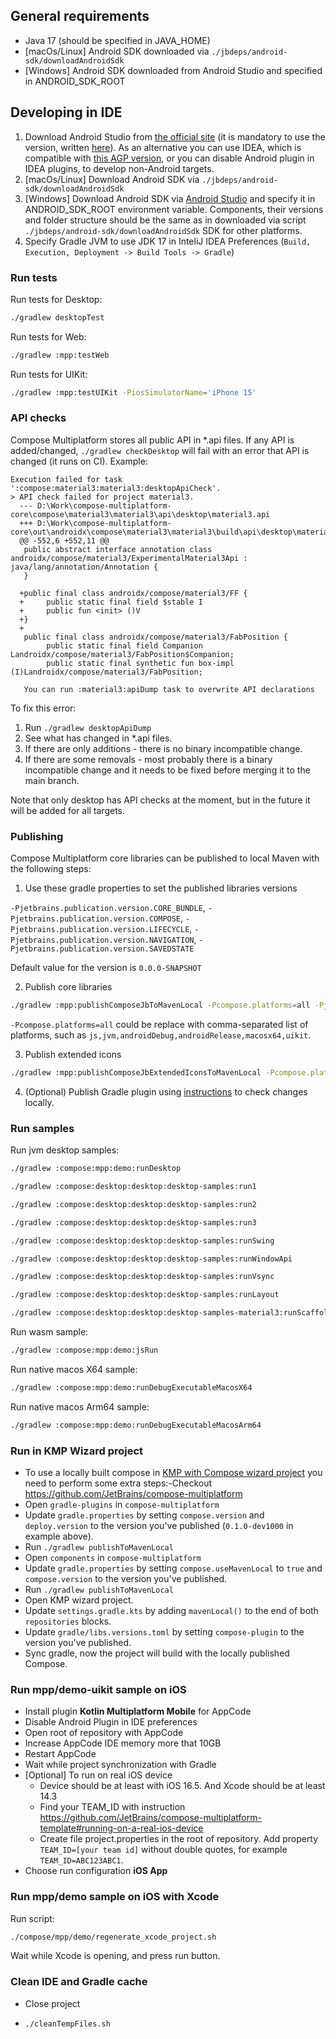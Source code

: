 ## General requirements
- Java 17 (should be specified in JAVA_HOME)
- [macOs/Linux] Android SDK downloaded via `./jbdeps/android-sdk/downloadAndroidSdk`
- [Windows] Android SDK downloaded from Android Studio and specified in ANDROID_SDK_ROOT

## Developing in IDE
1. Download Android Studio from [the official site](https://developer.android.com/studio/archive) (it is mandatory to use the version, written [here](https://github.com/JetBrains/androidx/blob/jb-main/gradle/libs.versions.toml#L11)). As an alternative you can use IDEA, which is compatible with [this AGP version](https://github.com/JetBrains/androidx/blob/jb-main/gradle/libs.versions.toml#L5), or you can disable Android plugin in IDEA plugins, to develop non-Android targets.
2. [macOs/Linux] Download Android SDK via `./jbdeps/android-sdk/downloadAndroidSdk`
3. [Windows] Download Android SDK via [Android Studio](https://developer.android.com/studio/intro/update#sdk-manager) and specify it in ANDROID_SDK_ROOT environment variable. Components, their versions and folder structure should be the same as in downloaded via script `./jbdeps/android-sdk/downloadAndroidSdk` SDK for other platforms.
4. Specify Gradle JVM to use JDK 17 in InteliJ IDEA Preferences (`Build, Execution, Deployment -> Build Tools -> Gradle`)

### Run tests

Run tests for Desktop:
```bash
./gradlew desktopTest
```

Run tests for Web:
```bash
./gradlew :mpp:testWeb
```

Run tests for UIKit:
```bash
./gradlew :mpp:testUIKit -PiosSimulatorName='iPhone 15'
```

### API checks
Compose Multiplatform stores all public API in *.api files. If any API is added/changed, `./gradlew checkDesktop` will fail with an error that API is changed (it runs on CI). Example:

```
Execution failed for task ':compose:material3:material3:desktopApiCheck'.
> API check failed for project material3.
  --- D:\Work\compose-multiplatform-core\compose\material3\material3\api\desktop\material3.api
  +++ D:\Work\compose-multiplatform-core\out\androidx\compose\material3\material3\build\api\desktop\material3.api
  @@ -552,6 +552,11 @@
   public abstract interface annotation class androidx/compose/material3/ExperimentalMaterial3Api : java/lang/annotation/Annotation {
   }

  +public final class androidx/compose/material3/FF {
  +     public static final field $stable I
  +     public fun <init> ()V
  +}
  +
   public final class androidx/compose/material3/FabPosition {
        public static final field Companion Landroidx/compose/material3/FabPosition$Companion;
        public static final synthetic fun box-impl (I)Landroidx/compose/material3/FabPosition;

   You can run :material3:apiDump task to overwrite API declarations
```

To fix this error:
1. Run `./gradlew desktopApiDump`
2. See what has changed in *.api files.
3. If there are only additions - there is no binary incompatible change.
4. If there are some removals - most probably there is a binary incompatible change and it needs to be fixed before merging it to the main branch.

Note that only desktop has API checks at the moment, but in the future it will be added for all targets.

### Publishing
Compose Multiplatform core libraries can be published to local Maven with the following steps:
1. Use these gradle properties to set the published libraries versions

`-Pjetbrains.publication.version.CORE_BUNDLE`,
`-Pjetbrains.publication.version.COMPOSE`,
`-Pjetbrains.publication.version.LIFECYCLE`,
`-Pjetbrains.publication.version.NAVIGATION`,
`-Pjetbrains.publication.version.SAVEDSTATE`

Default value for the version is `0.0.0-SNAPSHOT`

2. Publish core libraries
```bash
./gradlew :mpp:publishComposeJbToMavenLocal -Pcompose.platforms=all -Pjetbrains.publication.version.COMPOSE=0.1.0-dev1000 -Pjetbrains.publication.version.LIFECYCLE=0.1.0-dev1000
```
`-Pcompose.platforms=all` could be replace with comma-separated list of platforms, such as `js,jvm,androidDebug,androidRelease,macosx64,uikit`.

3. Publish extended icons
```bash
./gradlew :mpp:publishComposeJbExtendedIconsToMavenLocal -Pcompose.platforms=all --max-workers=1
```

4. (Optional) Publish Gradle plugin using [instructions](https://github.com/JetBrains/compose-multiplatform/tree/master/compose#publishing) to check changes locally.

### Run samples
Run jvm desktop samples:
```bash
./gradlew :compose:mpp:demo:runDesktop
```
```bash
./gradlew :compose:desktop:desktop:desktop-samples:run1
```
```bash
./gradlew :compose:desktop:desktop:desktop-samples:run2
```
```bash
./gradlew :compose:desktop:desktop:desktop-samples:run3
```
```bash
./gradlew :compose:desktop:desktop:desktop-samples:runSwing
```
```bash
./gradlew :compose:desktop:desktop:desktop-samples:runWindowApi
```
```bash
./gradlew :compose:desktop:desktop:desktop-samples:runVsync
```
```bash
./gradlew :compose:desktop:desktop:desktop-samples:runLayout
```
```bash
./gradlew :compose:desktop:desktop:desktop-samples-material3:runScaffold
```

Run wasm sample:
```bash
./gradlew :compose:mpp:demo:jsRun
```

Run native macos X64 sample:
```bash
./gradlew :compose:mpp:demo:runDebugExecutableMacosX64
```

Run native macos Arm64 sample:
```bash
./gradlew :compose:mpp:demo:runDebugExecutableMacosArm64
```
### Run in KMP Wizard project
- To use a locally built compose in [KMP with Compose wizard project](https://kmp.jetbrains.com) you need to perform some extra steps:-Checkout https://github.com/JetBrains/compose-multiplatform
- Open `gradle-plugins` in `compose-multiplatform`
- Update `gradle.properties` by setting `compose.version` and `deploy.version` to the version you've published (`0.1.0-dev1000` in example above).
- Run `./gradlew publishToMavenLocal`
- Open `components` in `compose-multiplatform`
- Update `gradle.properties` by setting `compose.useMavenLocal` to `true` and `compose.version` to the version you've published.
- Run `./gradlew publishToMavenLocal`
- Open KMP wizard project.
- Update `settings.gradle.kts` by adding `mavenLocal()` to the end of both `repositories` blocks.
- Update `gradle/libs.versions.toml` by setting `compose-plugin` to the version you've published.
- Sync gradle, now the project will build with the locally published Compose.

### Run mpp/demo-uikit sample on iOS
 - Install plugin **Kotlin Multiplatform Mobile** for AppCode
 - Disable Android Plugin in IDE preferences
 - Open root of repository with AppCode
 - Increase AppCode IDE memory more that 10GB
 - Restart AppCode
 - Wait while project synchronization with Gradle
 - [Optional] To run on real iOS device 
   - Device should be at least with iOS 16.5. And Xcode should be at least 14.3
   - Find your TEAM_ID with instruction https://github.com/JetBrains/compose-multiplatform-template#running-on-a-real-ios-device
   - Create file project.properties in the root of repository. Add property `TEAM_ID=[your team id]` without double quotes, for example `TEAM_ID=ABC123ABC1`.
 - Choose run configuration **iOS App**

### Run mpp/demo sample on iOS with Xcode
Run script:
```bash 
./compose/mpp/demo/regenerate_xcode_project.sh
 ```
Wait while Xcode is opening, and press run button.

### Clean IDE and Gradle cache
 - Close project
 - ```bash 
   ./cleanTempFiles.sh
   ```